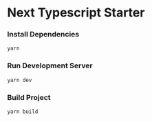 # Next Typescript Starter

### Install Dependencies

```
yarn
```

### Run Development Server

```
yarn dev
```

### Build Project

```
yarn build
```
